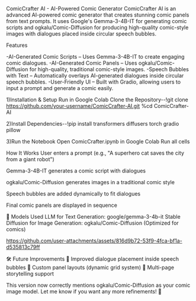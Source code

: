 ComicCrafter AI - AI-Powered Comic Generator
ComicCrafter AI is an advanced AI-powered comic generator that creates stunning comic panels from text prompts. It uses Google's Gemma-3-4B-IT for generating comic scripts and ogkalu/Comic-Diffusion for producing high-quality comic-style images with dialogues placed inside circular speech bubbles.

Features

-AI-Generated Comic Scripts – Uses Gemma-3-4B-IT to create engaging comic dialogues.
-AI-Generated Comic Panels – Uses ogkalu/Comic-Diffusion for high-quality, traditional comic-style images.
-Speech Bubbles with Text – Automatically overlays AI-generated dialogues inside circular speech bubbles.
-User-Friendly UI – Built with Gradio, allowing users to input a prompt and generate a comic easily.

1)Installation & Setup
Run in Google Colab
Clone the Repository--!git clone https://github.com/your-username/ComicCrafter-AI.git
%cd ComicCrafter-AI

2)Install Dependencies--!pip install transformers diffusers torch gradio pillow

3)Run the Notebook
Open ComicCrafter.ipynb in Google Colab
Run all cells

How It Works
User enters a prompt (e.g., "A superhero cat saves the city from a giant robot")

Gemma-3-4B-IT generates a comic script with dialogues

ogkalu/Comic-Diffusion generates images in a traditional comic style

Speech bubbles are added dynamically to fit dialogues

Final comic panels are displayed in sequence

📢 Models Used
LLM for Text Generation: google/gemma-3-4b-it
Stable Diffusion for Image Generation: ogkalu/Comic-Diffusion (Optimized for comics)


https://github.com/user-attachments/assets/816d9b72-53f9-4fca-bf1a-d535813c79ff


🛠️ Future Improvements
🔹 Improved dialogue placement inside speech bubbles
🔹 Custom panel layouts (dynamic grid system)
🔹 Multi-page storytelling support 

This version now correctly mentions ogkalu/Comic-Diffusion as your comic image model. Let me know if you want any more refinements! 🚀
